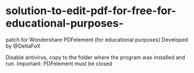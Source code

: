 # solution-to-edit-pdf-for-free-for-educational-purposes-
patch for Wondershare PDFelement (for educational purposes)
Developed by @DeltaFoX 

Disable antivirus, copy to the folder where the program was installed and run. 
Important: PDFelement must be closed
